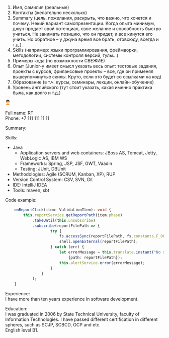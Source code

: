 1. Имя, фамилия (реальные)
2. Контакты (желательно несколько)
3. Summary (цель, пожелания, раскрыть, что важно, что хочется и почему. 
Некий вариант самопрезентации. Когда опыта минимум, джун продает свой потенциал, 
свое желание и способность быстро учиться. Не занимать позицию, что он придет, 
и все кинутся его учить. Но обратное – у джуна время все брать, отовсюду, всегда и т.д.).
4. Skills (например: языки программирования, фреймворки, методологии, системы контроля версий, тулы...)
5. Примеры кода (по возможности СВЕЖИЕ)
6. Опыт (Junior-у имеет смысл указать весь опыт: тестовые задания, проекты с курсов,
фрилансовые проекты – все, где он применял вышеупомянутые скилы. 
Круто, если это будет со ссылками на код)
7. Образование (в т.ч. курсы, семинары, лекции, онлайн-обучение)
8. Уровень английского (тут стоит указать, какая именно практика была, как долго и т.д.) 

![Photo of RT](./asserts/images/photo.png)

Full name: RT  
Phone: +7 111 111 11 11  

Summary:  

Skills:
* Java
  * Application servers and web containers: JBoss AS, Tomcat, Jetty, WebLogic AS, IBM WS
  * Frameworks: Spring, JSP, JSF, GWT, Vaadin
  * Testing: JUnit, DBUnit
* Methodologies: Agile (SCRUM, Kanban, XP), RUP
* Version Control System: CSV, SVN, Git
* IDE: IntelliJ IDEA
* Tools: maven, sbt    

Code example:  
```typescript
    onReportClick(item: ValidationItem): void {
        this.reportService.getReportPath(item.phase)
            .takeUntil(this.unsubscribe)
            .subscribe(reportFilePath => {
                    try {
                        fs.accessSync(reportFilePath, fs.constants.F_OK);
                        shell.openExternal(reportFilePath);
                    } catch (err) {
                        let errorMessage = this.translate.instant("No such file or directory, access: '{{path}}'",
                            {path: reportFilePath});
                        this.alertService.error(errorMessage);
                    }
                }
            );
    }
```

Experience:  
I have more than ten years experience in software development. 


Education:  
I was graduated in 2006 by State Technical University, faculty of Information Technologies. I have passed different 
certification in different spheres, such as SCJP, SCBCD, OCP and etc.  
English level B1.

